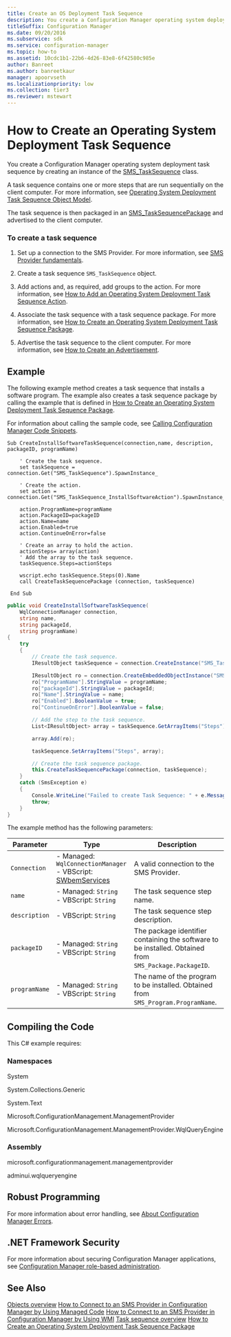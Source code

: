 ```yaml
---
title: Create an OS Deployment Task Sequence
description: You create a Configuration Manager operating system deployment task sequence by creating an instance of the SMS_TaskSequence class.
titleSuffix: Configuration Manager
ms.date: 09/20/2016
ms.subservice: sdk
ms.service: configuration-manager
ms.topic: how-to
ms.assetid: 10cdc1b1-22b6-4d26-83e8-6f42580c985e
author: Banreet
ms.author: banreetkaur
manager: apoorvseth
ms.localizationpriority: low
ms.collection: tier3
ms.reviewer: mstewart
---
```

# How to Create an Operating System Deployment Task Sequence
You create a Configuration Manager operating system deployment task sequence by creating an instance of the [SMS_TaskSequence](../../develop/reference/osd/sms_tasksequence-server-wmi-class.md) class.

 A task sequence contains one or more steps that are run sequentially on the client computer. For more information, see [Operating System Deployment Task Sequence Object Model](../../develop/osd/operating-system-deployment-task-sequence-object-model.md).

 The task sequence is then packaged in an [SMS_TaskSequencePackage](../../develop/reference/osd/sms_tasksequencepackage-server-wmi-class.md) and advertised to the client computer.

### To create a task sequence

1.  Set up a connection to the SMS Provider. For more information, see [SMS Provider fundamentals](../core/understand/sms-provider-fundamentals.md).

2.  Create a task sequence `SMS_TaskSequence` object.

3.  Add actions and, as required, add groups to the action. For more information, see [How to Add an Operating System Deployment Task Sequence Action](../../develop/osd/how-to-add-an-operating-system-deployment-task-sequence-action.md).

4.  Associate the task sequence with a task sequence package. For more information, see [How to Create an Operating System Deployment Task Sequence Package](../../develop/osd/how-to-create-an-operating-system-deployment-task-sequence-package.md).

5.  Advertise the task sequence to the client computer. For more information, see [How to Create an Advertisement](../../develop/core/servers/configure/how-to-create-an-advertisement.md).

## Example
 The following example method creates a task sequence that installs a software program. The example also creates a task sequence package by calling the example that is defined in [How to Create an Operating System Deployment Task Sequence Package](../../develop/osd/how-to-create-an-operating-system-deployment-task-sequence-package.md).

 For information about calling the sample code, see [Calling Configuration Manager Code Snippets](../../develop/core/understand/calling-code-snippets.md).

```vbs
Sub CreateInstallSoftwareTaskSequence(connection,name, description, packageID, programName)

    ' Create the task sequence.
    set taskSequence = connection.Get("SMS_TaskSequence").SpawnInstance_

    ' Create the action.
    set action = connection.Get("SMS_TaskSequence_InstallSoftwareAction").SpawnInstance_

    action.ProgramName=programName
    action.PackageID=packageID
    action.Name=name
    action.Enabled=true
    action.ContinueOnError=false

    ' Create an array to hold the action.
    actionSteps= array(action)
    ' Add the array to the task sequence.
    taskSequence.Steps=actionSteps

    wscript.echo taskSequence.Steps(0).Name
    call CreateTaskSequencePackage (connection, taskSequence)

 End Sub
```

```c#
public void CreateInstallSoftwareTaskSequence(
    WqlConnectionManager connection,
    string name,
    string packageId,
    string programName)
{
    try
    {
        // Create the task sequence.
        IResultObject taskSequence = connection.CreateInstance("SMS_TaskSequence");

        IResultObject ro = connection.CreateEmbeddedObjectInstance("SMS_TaskSequence_InstallSoftwareAction");
        ro["ProgramName"].StringValue = programName;
        ro["packageId"].StringValue = packageId;
        ro["Name"].StringValue = name;
        ro["Enabled"].BooleanValue = true;
        ro["ContinueOnError"].BooleanValue = false;

        // Add the step to the task sequence.
        List<IResultObject> array = taskSequence.GetArrayItems("Steps");

        array.Add(ro);

        taskSequence.SetArrayItems("Steps", array);

        // Create the task sequence package.
        this.CreateTaskSequencePackage(connection, taskSequence);
    }
    catch (SmsException e)
    {
        Console.WriteLine("Failed to create Task Sequence: " + e.Message);
        throw;
    }
}
```

 The example method has the following parameters:

|Parameter|Type|Description|
|---------------|----------|-----------------|
|`Connection`|-   Managed: `WqlConnectionManager`<br />-   VBScript: [SWbemServices](/windows/win32/wmisdk/swbemservices)|A valid connection to the SMS Provider.|
|`name`|-   Managed: `String`<br />-   VBScript:  `String`|The task sequence step name.|
|`description`|-   VBScript:  `String`|The task sequence step description.|
|`packageID`|-   Managed: `String`<br />-   VBScript:  `String`|The package identifier containing the software to be installed. Obtained from `SMS_Package.PackageID`.|
|`programName`|-   Managed: `String`<br />-   VBScript:  `String`|The name of the program to be installed. Obtained from `SMS_Program.ProgramName`.|

## Compiling the Code
 This C# example requires:

### Namespaces
 System

 System.Collections.Generic

 System.Text

 Microsoft.ConfigurationManagement.ManagementProvider

 Microsoft.ConfigurationManagement.ManagementProvider.WqlQueryEngine

### Assembly
 microsoft.configurationmanagement.managementprovider

 adminui.wqlqueryengine

## Robust Programming
 For more information about error handling, see [About Configuration Manager Errors](../../develop/core/understand/about-configuration-manager-errors.md).

## .NET Framework Security
 For more information about securing Configuration Manager applications, see [Configuration Manager role-based administration](../../develop/core/servers/configure/role-based-administration.md).

## See Also
 [Objects overview](../core/understand/configuration-manager-objects-overview.md)
 [How to Connect to an SMS Provider in Configuration Manager by Using Managed Code](../../develop/core/understand/how-to-connect-to-an-sms-provider-by-using-managed-code.md)
 [How to Connect to an SMS Provider in Configuration Manager  by Using WMI](../../develop/core/understand/how-to-connect-to-an-sms-provider-in-configuration-manager-by-using-wmi.md)
 [Task sequence overview](operating-system-deployment-task-sequences-overview.md)
 [How to Create an Operating System Deployment Task Sequence Package](../../develop/osd/how-to-create-an-operating-system-deployment-task-sequence-package.md)
